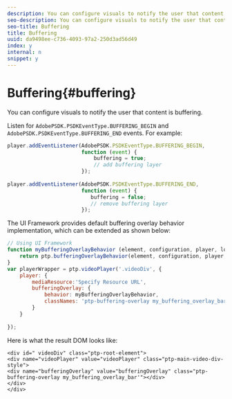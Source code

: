 ```yaml
---
description: You can configure visuals to notify the user that content is buffering.
seo-description: You can configure visuals to notify the user that content is buffering.
seo-title: Buffering
title: Buffering
uuid: da9498ee-c736-4093-97a2-250d3ad56d49
index: y
internal: n
snippet: y
---
```


# Buffering{#buffering}

You can configure visuals to notify the user that content is buffering.

Listen for `AdobePSDK.PSDKEventType.BUFFERING_BEGIN` and `AdobePSDK.PSDKEventType.BUFFERING_END` events. For example: 

```js
player.addEventListener(AdobePSDK.PSDKEventType.BUFFERING_BEGIN,  
                        function (event) { 
                            buffering = true; 
                            // add buffering layer 
                        }); 
  
player.addEventListener(AdobePSDK.PSDKEventType.BUFFERING_END,  
                        function (event) { 
                           buffering = false; 
                           // remove buffering layer 
                        });
```

The UI Framework provides default buffering overlay behavior implementation, which can be extended as shown below: 

```js
// Using UI Framework 
function myBufferingOverlayBehavior (element, configuration, player, localize, baseLog) { 
    return ptp.bufferingOverlayBehavior(element, configuration, player, localize, baseLog); 
} 
var playerWrapper = ptp.videoPlayer('.videoDiv', { 
    player: { 
        mediaResource:'Specify Resource URL', 
        bufferingOverlay: { 
            behavior: myBufferingOverlayBehavior, 
            classNames: 'ptp-buffering-overlay my_buffering_overlay_bar' 
        } 
    } 
 
}); 

```

Here is what the result DOM looks like: 

```
<div id=" videoDiv" class="ptp-root-element"> 
<div name="videoPlayer" value="videoPlayer" class="ptp-main-video-div-style"> 
<div name="bufferingOverlay" value="bufferingOverlay" class="ptp-buffering-overlay my_buffering_overlay_bar'"></div> 
</div> 
</div> 

```

